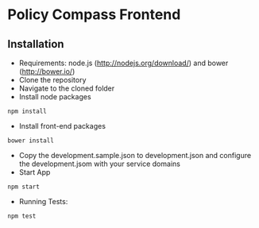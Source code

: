 # Policy Compass Frontend

## Installation

* Requirements: node.js (http://nodejs.org/download/) and bower (http://bower.io/)
* Clone the repository
* Navigate to the cloned folder
* Install node packages
```
npm install
```
* Install front-end packages
```
bower install
```
* Copy the development.sample.json to development.json and configure the development.jsom with your service domains
* Start App
```
npm start
```
* Running Tests:
```
npm test
```

